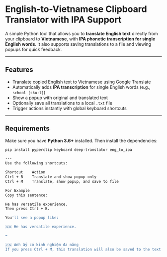 #  English-to-Vietnamese Clipboard Translator with IPA Support

A simple Python tool that allows you to **translate English text** directly from your clipboard to **Vietnamese**, with **IPA phonetic transcription for single English words**. It also supports saving translations to a file and viewing popups for quick feedback.

---

##  Features

-  Translate copied English text to Vietnamese using Google Translate
-  Automatically adds **IPA transcription** for single English words (e.g., `school [skuːl]`)
-  Show a popup with original and translated text
-  Optionally save all translations to a local `.txt` file
-  Trigger actions instantly with global keyboard shortcuts

---

##  Requirements

Make sure you have **Python 3.6+** installed. Then install the dependencies:

```bash
pip install pyperclip keyboard deep-translator eng_to_ipa

--- 
Use the following shortcuts:

Shortcut	Action
Ctrl + B	Translate and show popup only
Ctrl + M	Translate, show popup, and save to file

For Example
Copy this sentence:

He has versatile experience.
Then press Ctrl + B.

You'll see a popup like:

🇬🇧 He has versatile experience.

➡

🇻🇳 Anh ấy có kinh nghiệm đa năng
If you press Ctrl + M, this translation will also be saved to the text file.
